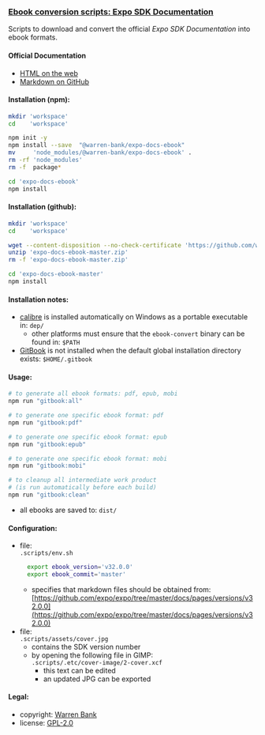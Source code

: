 ### [Ebook conversion scripts: Expo SDK Documentation](https://github.com/warren-bank/expo-docs-ebook)

Scripts to download and convert the official _Expo SDK Documentation_ into ebook formats.

#### Official Documentation

* [HTML on the web](https://docs.expo.io/)
* [Markdown on GitHub](https://github.com/expo/expo/tree/master/docs)

#### Installation (npm):

```bash
mkdir 'workspace'
cd    'workspace'

npm init -y
npm install --save  "@warren-bank/expo-docs-ebook"
mv     'node_modules/@warren-bank/expo-docs-ebook' .
rm -rf 'node_modules'
rm -f  package*

cd 'expo-docs-ebook'
npm install
```

#### Installation (github):

```bash
mkdir 'workspace'
cd    'workspace'

wget --content-disposition --no-check-certificate 'https://github.com/warren-bank/expo-docs-ebook/archive/master.zip'
unzip 'expo-docs-ebook-master.zip'
rm -f 'expo-docs-ebook-master.zip'

cd 'expo-docs-ebook-master'
npm install
```

#### Installation notes:

* [calibre](https://github.com/kovidgoyal/calibre/releases) is installed automatically on Windows as a portable executable in: `dep/`
  * other platforms must ensure that the `ebook-convert` binary can be found in: `$PATH`
* [GitBook](https://github.com/GitbookIO/gitbook) is not installed when the default global installation directory exists: `$HOME/.gitbook`

#### Usage:

```bash
# to generate all ebook formats: pdf, epub, mobi
npm run "gitbook:all"

# to generate one specific ebook format: pdf
npm run "gitbook:pdf"

# to generate one specific ebook format: epub
npm run "gitbook:epub"

# to generate one specific ebook format: mobi
npm run "gitbook:mobi"

# to cleanup all intermediate work product
# (is run automatically before each build)
npm run "gitbook:clean"
```

* all ebooks are saved to: `dist/`

#### Configuration:

* file:<br>`.scripts/env.sh`
  ```bash
    export ebook_version='v32.0.0'
    export ebook_commit='master'
  ```
  * specifies that markdown files should be obtained from:<br>[https://github.com/expo/expo/tree/master/docs/pages/versions/v32.0.0](https://github.com/expo/expo/tree/master/docs/pages/versions/v32.0.0)
* file:<br>`.scripts/assets/cover.jpg`
  * contains the SDK version number
  * by opening the following file in GIMP:<br>`.scripts/.etc/cover-image/2-cover.xcf`
    * this text can be edited
    * an updated JPG can be exported

#### Legal:

* copyright: [Warren Bank](https://github.com/warren-bank)
* license: [GPL-2.0](https://www.gnu.org/licenses/old-licenses/gpl-2.0.txt)

